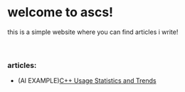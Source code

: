 # welcome to ascs!
this is a simple website where you can find articles i write!
<br/>
<br/>
<br/>
### articles:
- (AI EXAMPLE)[C++ Usage Statistics and Trends](?a/cpp)